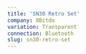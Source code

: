 ```yaml
---
title: 'SN30 Retro Set'
company: 8Bitdo
variation: Transparent
connection: Bluetooth
slug: sn30-retro-set
---
```

